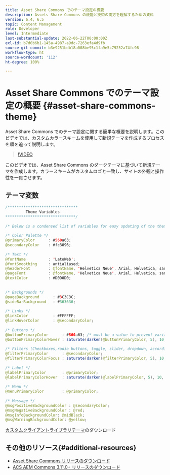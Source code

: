 ```yaml
---
title: Asset Share Commons でのテーマ設定の概要
description: Assets Share Commons の機能と技術の両方を理解するための資料
version: 6.4, 6.5
topic: Content Management
role: Developer
level: Intermediate
last-substantial-update: 2022-06-22T00:00:00Z
exl-id: b7d0b6b1-145a-4987-a9dc-7263efa4d9fb
source-git-commit: b3e9251bdb18a008be95c1fa9e5c79252a74fc98
workflow-type: ht
source-wordcount: '112'
ht-degree: 100%

---
```


# Asset Share Commons でのテーマ設定の概要 {#asset-share-commons-theme}

Asset Share Commons でのテーマ設定に関する簡単な概要を説明します。このビデオでは、カスタムカラースキームを使用して新規テーマを作成するプロセスを順を追って説明します。

>[!VIDEO](https://video.tv.adobe.com/v/20572?quality=12&learn=on)

このビデオでは、Asset Share Commons のダークテーマに基づいて新規テーマを作成します。カラースキームがカスタムロゴと一致し、サイトの外観と操作性を一貫させます。

## テーマ変数

```java
/*******************************
         Theme Variables
*******************************/
 
/* Below is a condensed list of variables for easy updating of the theme */
 
/* Color Palette */
@primaryColor      : #560a63;
@secondaryColor    : #fc3096;
 
/* Text */
@fontName          : 'LatoWeb';
@fontSmoothing     : antialiased;
@headerFont        : @fontName, 'Helvetica Neue', Arial, Helvetica, sans-serif;
@pageFont          : @fontName, 'Helvetica Neue', Arial, Helvetica, sans-serif;
@textColor         : #D0D0D0;
 
 
/* Backgrounds */
@pageBackground      : #3C3C3C;
@sideBarBackground   : #363636;
 
/* Links */
@linkColor           : #FFFFFF;
@linkHoverColor      : @secondaryColor;
 
/* Buttons */
@buttonPrimaryColor      : #560a63; /* must be a value to prevent variable recursion*/
@buttonPrimaryColorHover : saturate(darken(@buttonPrimaryColor, 5), 10, relative);
 
/* Filters (Checkboxes,radio buttons, toggle, slider, dropdown, accordion colors)*/
@filterPrimaryColor      : @secondaryColor;
@filterPrimaryColorFocus : saturate(darken(@filterPrimaryColor, 5), 10, relative);
 
/* Label */
@labelPrimaryColor       : @primaryColor;
@labelPrimaryColorHover  : saturate(darken(@labelPrimaryColor, 5), 10, relative);
 
/* Menu */
@menuPrimaryColor        : @primaryColor;
 
/* Message */
@msgPositiveBackgroundColor : @secondaryColor;
@msgNegativeBackgroundColor : @red;
@msgInfoBackgroundColor: @midBlack;
@msgWarningBackgroundColor: @yellow;
```

[カスタムクライアントライブラリテーマ](assets/asc-theme-demo.zip)のダウンロード 

## その他のリソース{#additional-resources}

* [Asset Share Commons リリースのダウンロード](https://github.com/Adobe-Marketing-Cloud/asset-share-commons/releases)
* [ACS AEM Commons 3.11.0+ リリースのダウンロード](https://github.com/Adobe-Consulting-Services/acs-aem-commons/releases)
